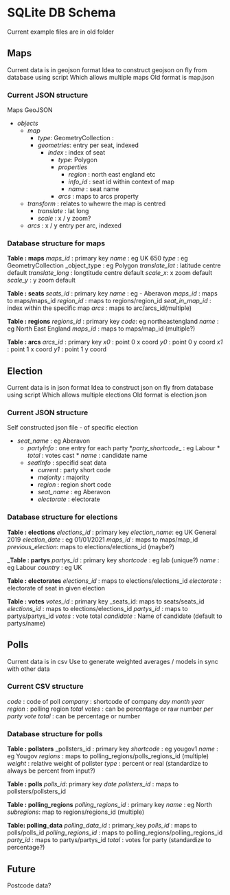 # SQLite DB Schema

Current example files are in old folder


## Maps

Current data is in geojson format
Idea to construct geojson on fly from database using script
Which allows multiple maps
Old format is map.json


### Current JSON structure

Maps 
GeoJSON

* _objects_ 
	* _map_ 
		- _type_: GeometryCollection :
		- _geometries_: entry per seat, indexed
			+ _index_ : index of seat
				* _type_: Polygon 
				* _properties_ 
					- _region_ : north east england etc
					- _info_id_ : seat id within context of map
					- _name_ : seat  name
				* _arcs_ : maps to arcs property
	* _transform_  : relates to whewre the map is centred
		- _translate_ : lat long
		- _scale_ : x / y zoom?
	* _arcs_ : x / y entry per arc, indexed
 


### Database structure for maps

**Table : maps**
_maps_id_ : primary key
_name_ : eg UK 650
_type_ : eg GeometryCollection
_object_type : eg Polygon
_translate_lat_ : latitude centre default
_translate_long_ : longtitude centre default
_scale_x_: x zoom default 
_scale_y_ : y zoom default
 
**Table : seats**
_seats_id_ : primary key
_name_ : eg - Aberavon
_maps_id_ : maps to maps/maps_id
_region_id_ : maps to regions/region_id
_seat_in_map_id_ : index within the specific map
_arcs_ : maps to arc/arcs_id(multiple)

**Table : regions**
_regions_id_ : primary key
_code_: eg northeastengland
_name_ : eg North East England
_maps_id_ : maps to maps/map_id (multiple?)

**Table : arcs**
_arcs_id_ : primary key
_x0_ : point 0 x coord 
_y0_ : point 0 y coord
_x1_ : point 1 x coord
_y1_ : point 1 y coord


## Election

Current data is in json format
Idea to construct json on fly from database using script
Which allows multiple elections
Old format is election.json

### Current JSON structure

Self constructed json file - of specific election
* _seat_name_ : eg Aberavon
	- _partyInfo_ : one entry for each party
		*_party_shortcode__ : eg Labour
			* _total_ : votes cast
			* _name_ : candidate name
	- _seatInfo_ : specifid seat data
		+ _current_ : party short code
		+ _majority_ : majority
		+ _region_ : region short code
		+ _seat_name_ : eg Aberavon
		+ _electorate_ : electorate



### Database structure for elections

**Table : elections**
_elections_id_ : primary key
_election_name_: eg UK General 2019
_election_date_ : eg 01/01/2021
_maps_id_ : maps to maps/map_id
_previous_election_: maps to elections/elections_id (maybe?)

_**Table : partys**
_partys_id_ : primary key
_shortcode_ : eg lab (unique?)
_name_ : eg Labour
_country_ : eg UK

**Table : electorates**
_elections_id_ : maps to elections/elections_id
_electorate_ : electorate of seat in given election


**Table : votes**
_votes_id_ : primary key
_seats_id: maps to seats/seats_id
_elections_id_ : maps to elections/elections_id
_partys_id_ : maps to partys/partys_id
_votes_ : vote total
_candidate_ : Name of candidate (default to partys/name)


## Polls

Current data is in csv
Use to generate weighted averages / models in sync with other data


### Current CSV structure

_code_ : code of poll
_company_ : shortcode of company
_day_
_month_
_year_
_region_ : polling region 
_total votes_ : can be percentage or raw number
_per party vote total_ : can be percentage or number

### Database structure for polls

**Table : pollsters**
_pollsters_id : primary key
_shortcode_ : eg yougov1
_name_ : eg Yougov
_regions_ : maps to polling_regions/polls_regions_id (multiple)
_weight_ : relative weight of pollster
_type_ : percent or real (standardize to always be percent from input?)

**Table : polls**
_polls_id_: primary key
_date_ 
_pollsters_id_ : maps to pollsters/pollsters_id

**Table : polling_regions**
_polling_regions_id_ : primary key
_name_ : eg North
_subregions_: map to regions/regions_id (multiple)

**Table: polling_data**
_polling_data_id_ : primary_key
_polls_id_ : maps to polls/polls_id
_polling_regions_id_ : maps to polling_regions/polling_regions_id
_party_id_ : maps to partys/partys_id
_total_ : votes for party (standardize to percentage?)




## Future
Postcode data?
